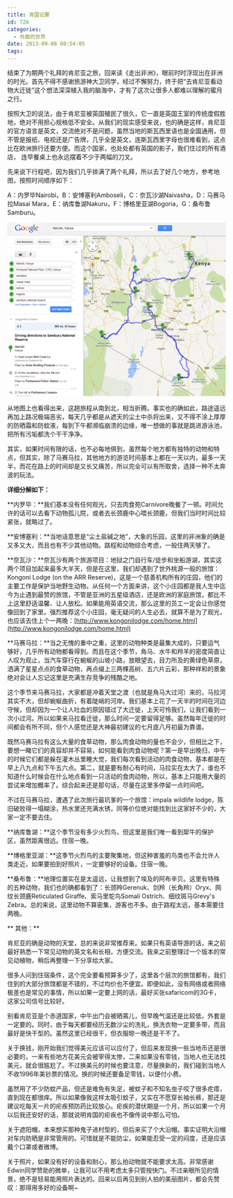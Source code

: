 ```yaml
---
title: 肯国记要
id: 726
categories:
  - 外面的世界
date: 2013-09-08 00:54:05
tags:
---
```


结束了为期两个礼拜的肯尼亚之旅，回来读《走出非洲》，眼前时时浮现出在非洲的时光。首先不得不感谢旅游神大卫同学，经过不懈努力，终于把“去肯尼亚看动物大迁徙”这个想法深深植入我的脑海中，才有了这次让很多人都难以理解的蜜月之行。

按照大卫的说法，由于肯尼亚被英国殖民了很久，它一直是英国王室的传统度假胜地，绝对不用担心规格低不安全。从我们的现实感受来说，也的确是这样，肯尼亚的官方语言是英文，交流绝对不是问题，虽然当地的斯瓦西里语也是全国通用，但不管是报纸、电视还是广告牌，几乎全是英文，连斯瓦西里字母也很难看到，这点比在欧洲旅行还要方便。而这个国家，也处处都有英国的影子，我们住过的所有酒店， 连早餐桌上也永远摆着不少于两幅的刀叉。

先来说下行程吧，因为我们几乎排满了两个礼拜，所以去了好几个地方，参考地图，按照时间顺序如下：

A：内罗毕Nairobi，B：安博塞利Amboseli，C：奈瓦沙湖Naivasha，D：马赛马拉Masai Mara，E：纳库鲁湖Nakuru，F：博格里亚湖Bogoria，G：桑布鲁Samburu。

![](images/2013/09/Kenya.png)

从地图上也看得出来，这趟旅程从南到北，相当折腾。事实也的确如此，路途遥远再加上路况极端恶劣，每天几乎都是从遮天的尘土中杀将出来，又不得不涂上厚厚的防晒霜和防蚊液，每到下午都濒临崩溃的边缘，唯一想做的事就是跳进游泳池，把所有污垢都洗个干干净净。

其实，如果时间有限的话，也不必每地俱到，虽然每个地方都有独特的动物和特点，但其实，除了马赛马拉，其他地方的游览时间基本上都在一天以内，最多一天半，而花在路上的时间却是又长又痛苦，所以完全可以有所取舍，选择一种不太奔波的玩法。

**详细分解如下：**

**内罗毕：**我们基本没有任何观光，只去肉食苑Carnivore晚餐了一顿。时间允许的话可以去看下动物孤儿院，或者去长颈鹿中心喂长颈鹿，但我们当时时间比较紧张，就略过了。

**安博塞利：**当地话意思是“尘土盐碱之地”，大象的乐园，这里的非洲象的确是又多又大，而且也有不少其他动物。路程和动物综合考虑，一般住两天够了。

**奈瓦沙：**奈瓦沙有两个旅游项目：地狱之门自行车/徒步和坐船游湖，其实这两个项目加起来最多大半天，但是在这里，我们却遇到了世外桃源一般的旅馆：Kongoni Lodge (on the ARR Reserve)，这是一个慈善机构所有的庄园，他们的主要工作是保护当地野生动物。从任何一个方面来讲，这个小庄园都是我人生中迄今为止遇到最赞的旅馆，不管是亚洲的五星级酒店，还是欧洲的家庭旅馆，都比不上这里舒适温馨、让人放松。如果能用英语交流，那么这里的员工一定会让你感觉像回到了家里。强烈推荐这个小庄园，毫无疑问的人生必去，就算不是为了观光，也应该去住上个一两晚：[http://www.kongonilodge.com/home.html](http://www.kongonilodge.com/home.html)

**马赛马拉：**当之无愧的重中之重，这里的动物种类是最集大成的，只要运气够好，几乎所有动物都看得到。而且在这个季节，角马、水牛和羚羊的密度简直让人叹为观止，当汽车穿行在蜿蜒的山坡小路，放眼望去，目力所及的黄绿色草原，洒满了星星点点的食草动物，再点缀上三两棵高树、五六片云彩，那种祥和的景象绝对会让人忘记这里是充满生存竞争的残酷之地。

这个季节来马赛马拉，大家都是冲着天堂之渡（也就是角马大过河）来的，马拉河其实不大，但却蜿蜒曲折，有着陡峭的河岸。我们基本上花了一天半的时间在河边守候，但却因为一个让人吐血的原因错过了大迁徙，上天可怜我们，让我们看到一次小过河。所以如果来马拉看迁徙，那么时间一定要留得足够。虽然每年迁徙的时间都会有所不同，但个人感觉还是大神最初建议的七月底八月初最为靠谱。

既然马赛马拉有这么大量的食草动物，那么肉食动物的量也不会少，但相比之下，要想一睹它们的真容却并不容易，如何能看到肉食动物呢？第一是早出晚归，中午的时候它们都是躲在灌木丛里睡大觉，我们每次看到活动的肉食动物，基本都是在早上八九点和下午五六点。第二，就是要有耐心有时间，马拉实在太大了，谁也不知道什么时候会在什么地点看到一只活动的食肉动物，所以，基本上只能用大量的尝试来增加概率了。综合起来还是那句话，尽量在这里多停留一点时间吧。

不过在马赛马拉，遭遇了此次旅行最坑爹的一个旅馆：impala wildlife lodge，陈旧破败得一塌糊涂，热水里还充满水锈，同等价位绝对能找到比这家好不少的，大家一定不要去住。

**纳库鲁湖：**这个季节没有多少火烈鸟，但这里是我们唯一看到犀牛的保护区，虽然距离很远。住宿一晚。

**博格里亚湖：**这季节火烈鸟的主要聚集地，但这种害羞的鸟类也不会允许人类走近，如果要拍到好照片，一定要够好的设备。住宿一晚。

**桑布鲁：**地理位置实在是太遥远，让我想到了埃及的阿布辛贝。这里有特殊的五种动物，我们也的确都看到了：长颈羚Gerenuk、剑羚（长角羚）Oryx、网纹长颈鹿Reticulated Giraffe、索马里鸵鸟Somali Ostrich、细纹斑马Grevy's Zebra。总的来说，这里动物不算密集，游客也不多。由于路程太远，基本需要住两晚。

** 其他：**

肯尼亚的确是动物的天堂，总的来说非常推荐来。如果只有英语导游的话，来之前最好熟悉一下常见动物的英文名和长相，方便交流。我来之前整理过一个版本的常见动植物，稍后再整理一下分享给大家。

很多人问到住宿条件，这个完全要看预算多少了，这里各个层次的旅馆都有，我们住到的大部分旅馆都是不错的，不过均价也不便宜。即便如此，没有网络或者网络极差也是常见的事情，所以如果一定要上网的话，最好买张safaricom的3G卡，这家公司信号比较好。

别看肯尼亚是个赤道国家，中午出门会被晒蔫儿，但早晚气温还是比较低，外套是一定要的。同时，由于每天都要经历无数沙尘的洗礼，换洗衣物一定要多带，而且最好是快干型的。虽然这里已经很干，但衣服晾一晚还是干不了。

关于换钱，刚开始我们觉得美元应该可以应付了，但后来发现换一些当地币还是很必要的，一来有些地方花美元会被宰得太惨，二来如果没有零钱，当地人也无法找美元，就会很尴尬了。不过换美元的时候也要注意，尽量换新的，我们碰到当地人不收1996年美钞票的情况。换的时候还要备足零钱，以便付小费。

虽然用了不少防蚊产品，但还是难免有失足，被蚊子和不知名虫子咬了很多疙瘩，直到现在都很痒。所以如果像我这样太吸引蚊子，又实在不愿穿长袖长裤，那还是建议吃每天一片的疟疾预防药比较放心。疟疾的潜伏期是一个月，所以如果一个月以后我还安好的话，那就说明肯国的疟疾也不像传说中那么可怕。

关于遮阳帽，本来想买那种鬼子进村型的，但后来买了个大沿帽。事实证明大沿帽对车内防晒是非常管用的。可惜就是不能防尘，如果能忍受一定的闷度，还是应该戴个口罩或者微博。

关于照片，如果没有好的设备和耐心，那么拍动物就不能要求太高。非常感谢Edwin同学赞助的微单，让我可以不用考虑太多只管按快门。不过亲眼所见的情景，绝不是轻易能用照片表达的。回来以后再见到别人拍的美丽图片，都会先赞叹：那得用多好的设备啊~
